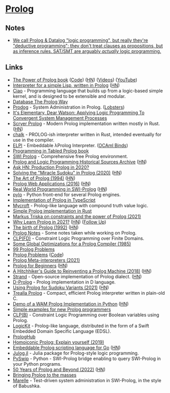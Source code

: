 # [Prolog](https://en.wikipedia.org/wiki/Prolog)

## Notes

- [We call Prolog & Datalog "logic programming", but really they're "deductive programming": they don't treat clauses as propositions, but as inference rules. SAT/SMT are arguably _actually_ logic programming.](https://twitter.com/arntzenius/status/1393700339510042625)

## Links

- [The Power of Prolog book](https://www.metalevel.at/prolog) ([Code](https://github.com/triska/the-power-of-prolog)) ([HN](https://news.ycombinator.com/item?id=22804079)) ([Videos](https://www.metalevel.at/prolog/videos/)) ([YouTube](https://www.youtube.com/channel/UCFFeNyzCEQDS4KCecugmotg/featured))
- [Interpreter for a simple Lisp, written in Prolog](https://github.com/triska/lisprolog) ([HN](https://news.ycombinator.com/item?id=19278555))
- [Ciao](https://github.com/ciao-lang/ciao) - Programming language that builds up from a logic-based simple kernel, and is designed to be extensible and modular.
- [Database The Prolog Way](https://www.i-programmer.info/programming/artificial-intelligence/1331-database-the-prolog-way.html)
- [Prodog](http://www.cs.tufts.edu/~couch/archives/prodog/) - System Administration in Prolog. ([Lobsters](https://lobste.rs/s/v6nomp/database_prolog_way))
- [It's Elementary, Dear Watson: Applying Logic Programming To Convergent System Management Processes](https://www.usenix.org/legacy/publications/library/proceedings/lisa99/full_papers/couch/couch_html/index.html)
- [Scryer Prolog](https://github.com/mthom/scryer-prolog) - Modern Prolog implementation written mostly in Rust. ([HN](https://news.ycombinator.com/item?id=28966133))
- [chalk](https://github.com/rust-lang/chalk) - PROLOG-ish interpreter written in Rust, intended eventually for use in the compiler.
- [ELPI](https://github.com/LPCIC/elpi) - Embeddable λProlog Interpreter. ([OCAml Binds](https://github.com/voodoos/elpi-js))
- [Programming in Tabled Prolog book](https://github.com/SWI-Prolog/tabled-prolog-book)
- [SWI Prolog](https://www.swi-prolog.org/) - Comprehensive free Prolog environment.
- [Prolog and Logic Programming Historical Sources Archive](http://www.softwarepreservation.org/projects/prolog/) ([HN](https://news.ycombinator.com/item?id=22658770))
- [Ask HN: Production Prolog in 2020?](https://news.ycombinator.com/item?id=23234017)
- [Solving the "Miracle Sudoku" in Prolog (2020)](https://benjamincongdon.me/blog/2020/05/23/Solving-the-Miracle-Sudoku-in-Prolog/) ([HN](https://news.ycombinator.com/item?id=23302102))
- [The Art of Prolog (1994)](https://mitpress.mit.edu/books/art-prolog-second-edition) ([HN](https://news.ycombinator.com/item?id=23582903))
- [Prolog Web Applications (2016)](https://www.metalevel.at/prolog/web) ([HN](https://news.ycombinator.com/item?id=23597688))
- [Real World Programming in SWI-Prolog](http://www.pathwayslms.com/swipltuts/) ([HN](https://news.ycombinator.com/item?id=23818901))
- [pylo](https://github.com/sebdumancic/pylo2) - Python front-end for several Prolog engines.
- [Implementation of Prolog in TypeScript](https://github.com/kkty/prolog)
- [Mycroft](https://github.com/enkiv2/mycroft) - Prolog-like language with compound truth value logic.
- [Simple Prolog implementation in Rust](https://github.com/mb64/prolog)
- [Markus Triska on constraints and the power of Prolog (2021)](https://thesearch.space/episodes/4-markus-triska-on-constraints-and-the-power-of-prolog)
- [Why Learn Prolog in 2021?](http://dstrohmaier.com/why-learn-prolog-in-2021/) ([HN](https://news.ycombinator.com/item?id=25652369)) ([Follow Up](http://dstrohmaier.com/follow-up-why-learn-prolog-in-2021/))
- [The birth of Prolog (1992)](http://alain.colmerauer.free.fr/alcol/ArchivesPublications/PrologHistory/19november92.pdf) ([HN](https://news.ycombinator.com/item?id=26223906))
- [Prolog Notes](https://github.com/dtonhofer/prolog_notes) - Some notes taken while working on Prolog.
- [CLP(FD)](https://github.com/triska/clpfd) - Constraint Logic Programming over Finite Domains.
- [Some Global Optimizations for a Prolog Compiler (1985)](https://core.ac.uk/download/pdf/82661515.pdf)
- [99 Prolog Problems](https://www.ic.unicamp.br/~meidanis/courses/mc336/2009s2/prolog/problemas/)
- [Prolog Problems](https://sites.google.com/site/prologsite/prolog-problems) ([Code](https://github.com/shonfeder/99-lambda-prolog-problems))
- [Prolog Meta-interpreters (2021)](https://www.youtube.com/watch?v=nmBkU-l1zyc)
- [Prolog for Beginners](https://www.coursera.org/projects/prolog-for-beginners-fhqrd) ([HN](https://news.ycombinator.com/item?id=26872770))
- [A Hitchhiker's Guide to Reinventing a Prolog Machine (2018)](https://drops.dagstuhl.de/opus/volltexte/2018/8453/) ([HN](https://news.ycombinator.com/item?id=26913859))
- [Strand](http://www.call-with-current-continuation.org/strand/strand.html) - Open-source implementation of Prolog dialect. ([HN](https://news.ycombinator.com/item?id=26948351))
- [D-Prolog](https://github.com/arkark/d-prolog) - Prolog implementation in D language.
- [Using Prolog for Sudoku Variants (2021)](http://dstrohmaier.com/sudoku-prolog/) ([HN](https://news.ycombinator.com/item?id=27886733))
- [Trealla Prolog](https://github.com/infradig/trealla) - Compact, efficient Prolog interpreter written in plain-old C.
- [Demo of a WAM Prolog Implementation in Python](https://github.com/brunokim/prol) ([HN](https://news.ycombinator.com/item?id=28720000))
- [Simple examples for new Prolog programmers](https://github.com/Anniepoo/prolog-examples)
- [CLP(B)](https://github.com/triska/clpb) - Constraint Logic Programming over Boolean variables using Prolog.
- [LogicKit](https://github.com/kyouko-taiga/LogicKit) - Prolog-like language, distributed in the form of a Swift Embedded Domain Specific Language (EDSL).
- [PrologHub](https://prologhub.com/)
- [Homoiconic Prolog: Explain yourself (2019)](https://prologhub.com/homoiconic-prolog-explain-yourself/)
- [Embeddable Prolog scripting language for Go](https://github.com/ichiban/prolog) ([HN](https://news.ycombinator.com/item?id=30091291))
- [Julog.jl](https://github.com/ztangent/Julog.jl) - Julia package for Prolog-style logic programming.
- [PySwip](https://github.com/yuce/pyswip) - Python - SWI-Prolog bridge enabling to query SWI-Prolog in your Python programs.
- [50 Years of Prolog and Beyond (2022)](https://arxiv.org/abs/2201.10816) ([HN](https://news.ycombinator.com/item?id=30096930))
- [Bringing Prolog to the masses](https://github.com/TheClause/learn-prolog)
- [Marelle](https://github.com/larsyencken/marelle) - Test-driven system administration in SWI-Prolog, in the style of Babushka.
